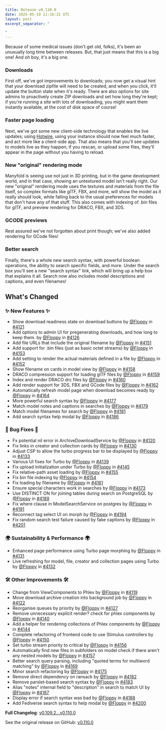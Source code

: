 ```yaml
---
title: Release v0.110.0
date: 2025-05-19 11:16:31 UTC
layout: post
excerpt_separator: "

"
---
```

Because of some medical issues (don't get old, folks), it's been an unusually long time between releases. But, that just means that this is a big one! And oh boy, it's a big one.

### Downloads

First off, we've got improvements to downloads; you now get a visual hint that your download zipfile will need to be created, and when you click, it'll update the button state when it's ready. There are also options for site admins to proactively create ZIP downloads and set how long they're kept; if you're running a site with lots of downloading, you might want them instantly available, at the cost of disk space of course!

### Faster page loading

Next, we've got some new client-side technology that enables the live updates; using [Hotwire](https://hotwired.dev), using your instance should now feel much faster, and act more like a client-side app. That also means that you'll see updates to models live as they happen; if you rescan, or upload some files, they'll appear in the page without you having to reload.

### New "original" rendering mode

Manyfold is seeing use not just in 3D printing, but in the game development world, and in that case, showing an untextured model isn't really right. Our new "original" rendering mode uses the textures and materials from the file itself, so complex formats like glTF, FBX, and more, will show the model as it really should look, while falling back to the usual preferences for models that don't have any of that stuff. This also comes with indexing of .bin files for glTF, and preview rendering for DRACO, FBX, and 3DS.

### GCODE previews

Rest assured we've not forgotten about print though; we've also added rendering for GCode files!

### Better search

Finally, there's a whole new search syntax, with powerful boolean operations, the ability to search specific fields, and more. Under the search box you'll see a new "search syntax" link, which will bring up a help box that explains it all. Search now also includes model descriptions and captions, and even filenames!

## What's Changed
### ✨ New Features ✨
* Show download readiness state on download buttons by [@Floppy](https://github.com/Floppy) in [#4121](https://github.com/manyfold3d/manyfold/pull/4121)
* Add options to admin UI for pregenerating downloads, and how long to keep them. by [@Floppy](https://github.com/Floppy) in [#4126](https://github.com/manyfold3d/manyfold/pull/4126)
* Add file URLs that include the original filename by [@Floppy](https://github.com/Floppy) in [#4151](https://github.com/manyfold3d/manyfold/pull/4151)
* Add support for .bin files (just as basic octet streams) by [@Floppy](https://github.com/Floppy) in [#4153](https://github.com/manyfold3d/manyfold/pull/4153)
* Add setting to render the actual materials defined in a file by [@Floppy](https://github.com/Floppy) in [#4152](https://github.com/manyfold3d/manyfold/pull/4152)
* Show filename on cards in model view by [@Floppy](https://github.com/Floppy) in [#4158](https://github.com/manyfold3d/manyfold/pull/4158)
* DRACO compression support for loading glTF files by [@Floppy](https://github.com/Floppy) in [#4159](https://github.com/manyfold3d/manyfold/pull/4159)
* Index and render DRACO drc files by [@Floppy](https://github.com/Floppy) in [#4160](https://github.com/manyfold3d/manyfold/pull/4160)
* Add render support for 3DS, FBX and GCode files by [@Floppy](https://github.com/Floppy) in [#4162](https://github.com/manyfold3d/manyfold/pull/4162)
* Automatically refresh model page when download becomes ready by [@Floppy](https://github.com/Floppy) in [#4164](https://github.com/manyfold3d/manyfold/pull/4164)
* More powerful search syntax by [@Floppy](https://github.com/Floppy) in [#4177](https://github.com/manyfold3d/manyfold/pull/4177)
* Match model notes and captions in searches by [@Floppy](https://github.com/Floppy) in [#4179](https://github.com/manyfold3d/manyfold/pull/4179)
* Match model filenames for search by [@Floppy](https://github.com/Floppy) in [#4181](https://github.com/manyfold3d/manyfold/pull/4181)
* Add search syntax help modal by [@Floppy](https://github.com/Floppy) in [#4186](https://github.com/manyfold3d/manyfold/pull/4186)
### 🐛 Bug Fixes 🐛
* Fx potential nil error in ArchiveDownloadService by [@Floppy](https://github.com/Floppy) in [#4120](https://github.com/manyfold3d/manyfold/pull/4120)
* Fix links in creator and collection cards by [@Floppy](https://github.com/Floppy) in [#4130](https://github.com/manyfold3d/manyfold/pull/4130)
* Adjust CSP to allow the turbo progress bar to be displayed by [@Floppy](https://github.com/Floppy) in [#4133](https://github.com/manyfold3d/manyfold/pull/4133)
* Various UI fixes for Turbo by [@Floppy](https://github.com/Floppy) in [#4139](https://github.com/manyfold3d/manyfold/pull/4139)
* Fix upload initialization under Turbo by [@Floppy](https://github.com/Floppy) in [#4145](https://github.com/manyfold3d/manyfold/pull/4145)
* Fix relative-path asset loading by [@Floppy](https://github.com/Floppy) in [#4155](https://github.com/manyfold3d/manyfold/pull/4155)
* Fix bin file indexing by [@Floppy](https://github.com/Floppy) in [#4154](https://github.com/manyfold3d/manyfold/pull/4154)
* Fix loading by filename by [@Floppy](https://github.com/Floppy) in [#4161](https://github.com/manyfold3d/manyfold/pull/4161)
* Ensure special characters work in searches by [@Floppy](https://github.com/Floppy) in [#4173](https://github.com/manyfold3d/manyfold/pull/4173)
* Use DISTINCT ON for joining tables during search on PostgreSQL by [@Floppy](https://github.com/Floppy) in [#4189](https://github.com/manyfold3d/manyfold/pull/4189)
* Fix where clause in ModelSearchService on postgres by [@Floppy](https://github.com/Floppy) in [#4191](https://github.com/manyfold3d/manyfold/pull/4191)
* Reconnect tag select UI on morph by [@Floppy](https://github.com/Floppy) in [#4194](https://github.com/manyfold3d/manyfold/pull/4194)
* Fix random search test failure caused by fake captions by [@Floppy](https://github.com/Floppy) in [#4201](https://github.com/manyfold3d/manyfold/pull/4201)
### 🌍 Sustainability & Performance 🌍
* Enhanced page performance using Turbo page morphing by [@Floppy](https://github.com/Floppy) in [#4131](https://github.com/manyfold3d/manyfold/pull/4131)
* Live refreshing for model, file, creator and collection pages using Turbo by [@Floppy](https://github.com/Floppy) in [#4132](https://github.com/manyfold3d/manyfold/pull/4132)
### 🛠️ Other Improvements 🛠️
* Change from ViewComponents to Phlex by [@Floppy](https://github.com/Floppy) in [#4119](https://github.com/manyfold3d/manyfold/pull/4119)
* Move download archive creation into background job by [@Floppy](https://github.com/Floppy) in [#4122](https://github.com/manyfold3d/manyfold/pull/4122)
* Reorganise queues by priority by [@Floppy](https://github.com/Floppy) in [#4127](https://github.com/manyfold3d/manyfold/pull/4127)
* Remove unnecessary explicit render? check for phlex components by [@Floppy](https://github.com/Floppy) in [#4140](https://github.com/manyfold3d/manyfold/pull/4140)
* Add a helper for rendering collections of Phlex components by [@Floppy](https://github.com/Floppy) in [#4144](https://github.com/manyfold3d/manyfold/pull/4144)
* Complete refactoring of frontend code to use Stimulus controllers by [@Floppy](https://github.com/Floppy) in [#4150](https://github.com/manyfold3d/manyfold/pull/4150)
* Set turbo stream priority to critical by [@Floppy](https://github.com/Floppy) in [#4156](https://github.com/manyfold3d/manyfold/pull/4156)
* Automatically find new files in subfolders on model check if there aren't any nested models by [@Floppy](https://github.com/Floppy) in [#4157](https://github.com/manyfold3d/manyfold/pull/4157)
* Better search query parsing, including "quoted terms for multiword matching" by [@Floppy](https://github.com/Floppy) in [#4169](https://github.com/manyfold3d/manyfold/pull/4169)
* Minor search refactoring by [@Floppy](https://github.com/Floppy) in [#4175](https://github.com/manyfold3d/manyfold/pull/4175)
* Remove direct dependency on ransack by [@Floppy](https://github.com/Floppy) in [#4182](https://github.com/manyfold3d/manyfold/pull/4182)
* Remove parslet-based search syntax by [@Floppy](https://github.com/Floppy) in [#4183](https://github.com/manyfold3d/manyfold/pull/4183)
* Alias "notes" internal field to "description" in search to match UI by [@Floppy](https://github.com/Floppy) in [#4187](https://github.com/manyfold3d/manyfold/pull/4187)
* Display error if search syntax was bad by [@Floppy](https://github.com/Floppy) in [#4188](https://github.com/manyfold3d/manyfold/pull/4188)
* Add Fediverse search syntax to help modal by [@Floppy](https://github.com/Floppy) in [#4200](https://github.com/manyfold3d/manyfold/pull/4200)


**Full Changelog**: [v0.109.2...v0.110.0](https://github.com/manyfold3d/manyfold/compare/v0.109.2...v0.110.0)

See the original release on GitHub: [v0.110.0](https://github.com/manyfold3d/manyfold/releases/tag/v0.110.0)
